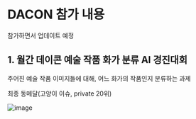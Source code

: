 # DACON 참가 내용

참가하면서 업데이트 예정

## 1. 월간 데이콘 예술 작품 화가 분류 AI 경진대회

주어진 예술 작품 이미지들에 대해, 어느 화가의 작품인지 분류하는 과제

최종 동메달(고양이 이슈, private 20위)

![image](https://user-images.githubusercontent.com/89460254/202892267-73153510-0c7c-40f7-a0d4-4b24c5a22a57.png)
